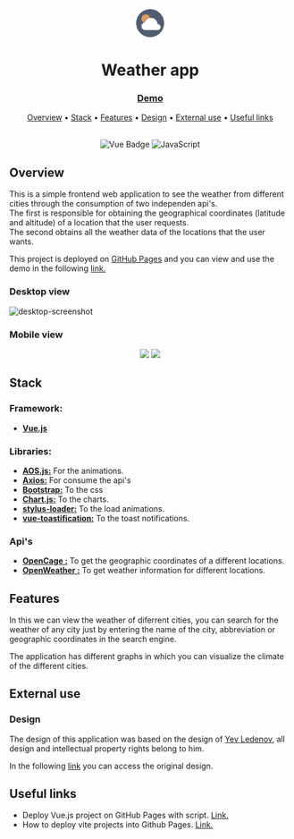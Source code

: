 <div align="center">
	<img src="public/favicon.ico" height="50px" width="auto" />
	<h1>Weather app</h1>
</div>

<div align="center">
  <h3>
    <a href="https://gfrancv.github.io/weather-app/">
      Demo
    </a>
  </h3>
</div>

<div align="center">
  <a href="#overview">Overview</a>
  •
  <a href="#stack">Stack</a>
  •
  <a href="#features">Features</a>
  •
  <a href="#design">Design</a>
  •
  <a href="#external-use">External use</a>
  •
  <a href="#useful-links">Useful links</a>
</div>

<br>

<div align="center">

![Vue Badge](https://img.shields.io/badge/Vue-BC52EE?style=for-the-badge&logo=vuedotjs&labelColor=34495e&color=34495e)
![JavaScript](https://img.shields.io/badge/JavaScript-323330?style=for-the-badge&logo=javascript&logoColor=F7DF1E)

</div>

## Overview

This is a simple frontend web application to see the weather from different cities through the consumption of two independen api's.  
The first is responsible for obtaining the geographical coordinates (latitude and altitude) of a location that the user requests.  
The second obtains all the weather data of the locations that the user wants.

This project is deployed on <a href="https://pages.github.com/" target="_blank">GitHub Pages</a> and you can view and use the demo in the following <a href="https://gfrancv.github.io/weather-app/" target="_blank">link.</a>

### Desktop view

![desktop-screenshot](https://user-images.githubusercontent.com/35277540/191469899-0bfa04a7-7237-42f2-8c56-080c197d4354.jpg)

### Mobile view

<p align="center">
  <img src="https://user-images.githubusercontent.com/35277540/191470053-ac6567a6-10b0-456c-bde6-d02907bd59a4.jpeg" width="250" />
  <img src="https://user-images.githubusercontent.com/35277540/191470153-05638e0b-c95d-4dee-97ba-997e8c5b2e90.jpeg" width="250" /> 
</p>

## Stack

### Framework:

- **[Vue.js](https://vuejs.org/)**

### Libraries:

- **<a href="https://github.com/michalsnik/aos" target="_blank">AOS.js:</a>** For the animations.
- **<a href="https://github.com/axios/axios" target="_blank">Axios:</a>** For consume the api's
- **<a href="https://getbootstrap.com/" target="_blank">Bootstrap:</a>** To the css
- **<a href="https://www.chartjs.org/" target="_blank">Chart.js:</a>** To the charts.
- **<a href="https://github.com/webpack-contrib/stylus-loader" target="_blank">stylus-loader:</a>** To the load animations.
- **<a href="https://github.com/Maronato/vue-toastification" target="_blank">vue-toastification:</a>** To the toast notifications.

### Api's

- **<a href="https://opencagedata.com/" target="_blank">OpenCage :</a>** To get the geographic coordinates of a different locations.
- **<a href="https://openweathermap.org/" target="_blank">OpenWeather :</a>** To get weather information for different locations.

## Features

In this we can view the weather of diferrent cities, you can search for the weather of any city just by entering the name of the city, abbreviation or geographic coordinates in the search engine.

The application has different graphs in which you can visualize the climate of the different cities.

## External use

### Design

The design of this application was based on the design of <a href="https://dribbble.com/yevled" target="_blank">Yev Ledenov</a>, all design and intellectual property rights belong to him.

In the following <a href="https://dribbble.com/shots/19113627-Weather-Dashboard" target="_blank">link</a> you can access the original design.

## Useful links

- Deploy Vue.js project on GitHub Pages with script. <a href="https://www.youtube.com/watch?v=i_XbW-FsLKk" target="_blank">Link.</a>
- How to deploy vite projects into Github Pages. <a href="https://gist.github.com/GFrancV/e4ce2ae0291c2b14ce27d0a6446f2e89" target="_blank">Link.</a>

